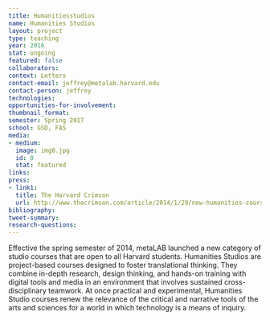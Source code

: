 ```yaml
---
title: Humanitiesstudios
name: Humanities Studios
layout: project
type: teaching
year: 2016
stat: ongoing
featured: false
collaborators: 
context: Letters
contact-email: jeffrey@metalab.harvard.edu
contact-person: jeffrey
technologies: 
opportunities-for-involvement: 
thumbnail_format: 
semester: Spring 2017
school: GSD, FAS
media:
- medium: 
  image: img0.jpg
  id: 0
  stat: featured
links: 
press:
- link1: 
  title: The Harvard Crimson
  url: http://www.thecrimson.com/article/2014/1/29/new-humanities-courses-studio/
bibliography: 
tweet-summary: 
research-questions: 
---
```


Effective the spring semester of 2014, metaLAB launched a new category of studio courses that are open to all Harvard students. Humanities Studios are project-based courses designed to foster translational thinking. They combine in-depth research, design thinking, and hands-on training with digital tools and media in an environment that involves sustained cross-disciplinary teamwork. At once practical and experimental, Humanities Studio courses renew the relevance of the critical and narrative tools of the arts and sciences for a world in which technology is a means of inquiry.


